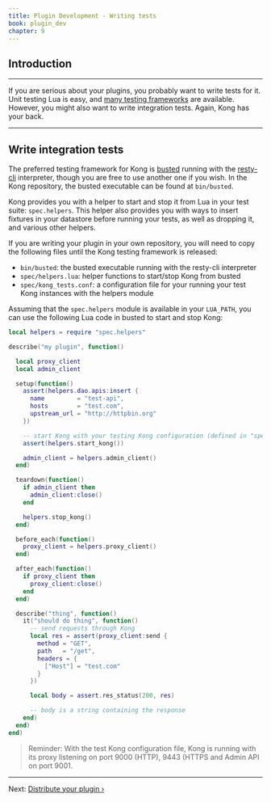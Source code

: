 ```yaml
---
title: Plugin Development - Writing tests
book: plugin_dev
chapter: 9
---
```


## Introduction

---

If you are serious about your plugins, you probably want to write tests for it. Unit testing Lua is easy, and [many testing frameworks](http://lua-users.org/wiki/UnitTesting) are available. However, you might also want to write integration tests. Again, Kong has your back.

---

## Write integration tests

The preferred testing framework for Kong is [busted](http://olivinelabs.com/busted/) running with the [resty-cli](https://github.com/openresty/resty-cli) interpreter, though you are free to use another one if you wish. In the Kong repository, the busted executable can be found at `bin/busted`.

Kong provides you with a helper to start and stop it from Lua in your test suite: `spec.helpers`. This helper also provides you with ways to insert fixtures in your datastore before running your tests, as well as dropping it, and various other helpers.

If you are writing your plugin in your own repository, you will need to copy the following files until the Kong testing framework is released:

- `bin/busted`: the busted executable running with the resty-cli interpreter
- `spec/helpers.lua`: helper functions to start/stop Kong from busted
- `spec/kong_tests.conf`: a configuration file for your running your test Kong instances with the helpers module

Assuming that the `spec.helpers` module is available in your `LUA_PATH`, you can use the following Lua code in busted to start and stop Kong:

```lua
local helpers = require "spec.helpers"

describe("my plugin", function()

  local proxy_client
  local admin_client

  setup(function()
    assert(helpers.dao.apis:insert {
      name         = "test-api",
      hosts        = "test.com",
      upstream_url = "http://httpbin.org"
    })

    -- start Kong with your testing Kong configuration (defined in "spec.helpers")
    assert(helpers.start_kong())

    admin_client = helpers.admin_client()
  end)

  teardown(function()
    if admin_client then
      admin_client:close()
    end

    helpers.stop_kong()
  end)

  before_each(function()
    proxy_client = helpers.proxy_client()
  end)

  after_each(function()
    if proxy_client then
      proxy_client:close()
    end
  end)

  describe("thing", function()
    it("should do thing", function()
      -- send requests through Kong
      local res = assert(proxy_client:send {
        method = "GET",
        path   = "/get",
        headers = {
          ["Host"] = "test.com"
        }
      })

      local body = assert.res_status(200, res)

      -- body is a string containing the response
    end)
  end)
end)
```

> Reminder: With the test Kong configuration file, Kong is running with
its proxy listening on port 9000 (HTTP), 9443 (HTTPS
and Admin API on port 9001.

---

Next: [Distribute your plugin &rsaquo;]({{page.book.next}})
